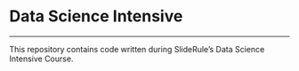 # Data Science Intensive
****
This repository contains code written during SlideRule’s Data Science Intensive Course.



